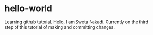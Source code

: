 # hello-world
Learning github tutorial.
Hello,
I am Sweta Nakadi. Currently on the third step of this tutorial of making and committing changes.
